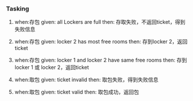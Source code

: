 ### Tasking

1. when:存包  given: all Lockers are full                          then: 存取失败，不返回ticket，得到失败信息

2. when:存包  given: locker 2 has most free rooms                  then: 存到locker 2，返回ticket

3. when:存包  given: locker 1 and locker 2 have same free rooms    then: 存到locker 1 或 locker 2，返回ticket

4. when:取包  given: ticket invalid                                then: 取包失败，得到失败信息

5. when:取包  given: ticket valid                                  then: 取包成功，返回包